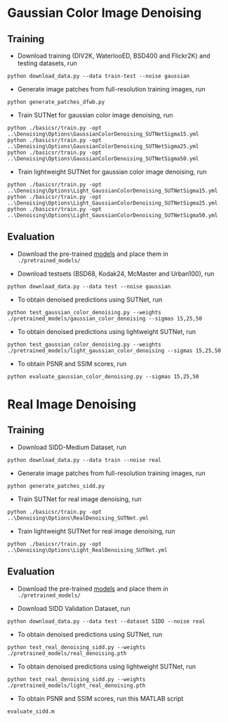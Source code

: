 # Gaussian Color Image Denoising

## Training
* Download training (DIV2K, WaterlooED, BSD400 and Flickr2K) and testing datasets, run
```
python download_data.py --data train-test --noise gaussian
``` 

* Generate image patches from full-resolution training images, run
```
python generate_patches_dfwb.py 
```

* Train SUTNet for gaussian color image denoising, run
```
python ./basicsr/train.py -opt ..\Denoising\Options\GaussianColorDenoising_SUTNetSigma15.yml
python ./basicsr/train.py -opt ..\Denoising\Options\GaussianColorDenoising_SUTNetSigma25.yml
python ./basicsr/train.py -opt ..\Denoising\Options\GaussianColorDenoising_SUTNetSigma50.yml
```

* Train lightweight SUTNet for gaussian color image denoising, run
```
python ./basicsr/train.py -opt ..\Denoising\Options\Light_GaussianColorDenoising_SUTNetSigma15.yml
python ./basicsr/train.py -opt ..\Denoising\Options\Light_GaussianColorDenoising_SUTNetSigma25.yml
python ./basicsr/train.py -opt ..\Denoising\Options\Light_GaussianColorDenoising_SUTNetSigma50.yml
```

## Evaluation
* Download the pre-trained [models](https://drive.google.com/drive/folders/14fDFI8g-WXxsK-GxZVfYh7fW_nx4Yvkn?usp=share_link) and place them in `./pretrained_models/`

* Download testsets (BSD68, Kodak24, McMaster and Urban100), run
```
python download_data.py --data test --noise gaussian
``` 

* To obtain denoised predictions using SUTNet, run
```
python test_gaussian_color_denoising.py --weights ./pretrained_models/gaussian_color_denoising --sigmas 15,25,50
```

* To obtain denoised predictions using lightweight SUTNet, run
```
python test_gaussian_color_denoising.py --weights ./pretrained_models/light_gaussian_color_denoising --sigmas 15,25,50
```

* To obtain PSNR and SSIM scores, run
```
python evaluate_gaussian_color_denoising.py --sigmas 15,25,50
```

# Real Image Denoising

## Training
* Download SIDD-Medium Dataset, run
```
python download_data.py --data train --noise real
``` 

* Generate image patches from full-resolution training images, run
```
python generate_patches_sidd.py 
```

* Train SUTNet for real image denoising, run
```
python ./basicsr/train.py -opt ..\Denoising\Options\RealDenoising_SUTNet.yml
```

* Train lightweight SUTNet for real image denoising, run
```
python ./basicsr/train.py -opt ..\Denoising\Options\Light_RealDenoising_SUTNet.yml
```

## Evaluation
* Download the pre-trained [models](https://drive.google.com/drive/folders/1fyaTwacjGCdDGPCvGZ4ka6hfP3GVIS6B?usp=share_link) and place them in `./pretrained_models/`

* Download SIDD Validation Dataset, run
```
python download_data.py --data test --dataset SIDD --noise real
``` 

* To obtain denoised predictions using SUTNet, run
```
python test_real_denoising_sidd.py --weights ./pretrained_models/real_denoising.pth 
```

* To obtain denoised predictions using lightweight SUTNet, run
```
python test_real_denoising_sidd.py --weights ./pretrained_models/light_real_denoising.pth 
```

* To obtain PSNR and SSIM scores, run this MATLAB script
```
evaluate_sidd.m
```